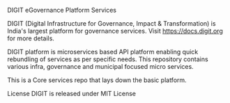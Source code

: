 DIGIT eGovernance Platform Services

DIGIT (Digital Infrastructure for Governance, Impact & Transformation) is India's largest platform for governance services. Visit https://docs.digit.org for more details.

DIGIT platform is microservices based API platform enabling quick rebundling of services as per specific needs. This repository contains various infra, governance and municipal focused micro services.

This is a Core services repo that lays down the basic platform.

License
DIGIT is released under MIT License
